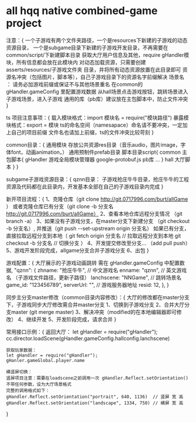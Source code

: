 <!--
 * @Author: burt
 * @Date: 2019-08-15 14:28:50
 * @LastEditors: burt
 * @LastEditTime: 2019-09-18 14:23:58
 * @Description: 
 -->
# all hqq native combined-game project

注意：{
	一个子游戏有两个文件夹路径，一个是resources下新建的子游戏的动态资源目录，
		一个是subgame目录下新建的子游戏开发目录，不再需要在common/script/下新建脚本目录
	获取大厅用户信息及其他，require gHandler模块，所有信息都会放在此模块内
	对动态加载资源，只需要创建 asserts/resources/子游戏文件夹  目录，并将所有动态资源放置在此目录即可
	资源名冲突（包括图片，脚本等），自己子游戏目录下的资源名字前缀解决
	场景名 ： 请务必加游戏前缀或保证不与其他场景重名
	在common的 gHandler.gameConfig 里配置游戏数据
	从hall场景点击游戏按钮，跳转场景进入子游戏场景，进入子游戏
	通用的库（pb库）建议放在主包脚本中，防止文件冲突
}

ts 项目注意事项：{
	载入模块格式：import 模块名 = require("模块路径")
	暴露模块格式：export = 模块
	ts的命名空间（namesapace）命名请不要冲突，一定加上自己的项目前缀
	文件名也请加上前缀，ts的文件冲突比较苛刻
}

common目录：{
	通用模块
	存放公共资源res目录（音乐audio，图片image，字体font，动画animation，）
	通用预制件prefab目录
	脚本目录script{
		common 主包脚本{
			gHandler 游戏全局模块管理器
			google-protobuf.js pb库
			...
		}
		hall 大厅脚本
	}
}

subgame子游戏资源目录：{
	qznn目录：
		子游戏抢庄牛牛目录，抢庄牛牛的工程资源及代码都在此目录内，开发基本全部在自己的子游戏目录内完成
}

新开项目流程：{
	1、克隆仓库（git clone http://git.0717996.com/burt/allGame ）
		或者克隆仓库已有分支（git clone -b 分支名 http://git.0717996.com/burt/allGame）
	2、查看本地仓库远程分支情况 （git branch -a）
	3、如果没有子游戏分支，在master分支下新建分支 （git checkout -b 分支名）,
		并推送（git push --set-upstream origin 分支名）
		如果已有分支，直接拉取远程分支到本地（
			git fetch origin 分支名 // 拉取远程分支到本地
			git checkout -b 分支名  // 切换分支
		）
	4、开发提交修改至分支... （add pull push）
	5、游戏开发阶段完成，allgame分支合并子游戏分支
	6、出包
}

游戏配置：{
	大厅展示的子游戏动画跳转 需在 gHandler.gameConfig 中配置数据,
	"qznn": {
        zhname: "抢庄牛牛", // 中文游戏名
        enname: "qznn", // 英文游戏名 （子游戏文件路径，更新子路径）
        lanchscene: "NNGame", // 跳转场景名
        game_id: "123456789",
        serverUrl: "", // 游戏服务器地址
        resid: 12,
    },
}

同步主分支master修改（common目录内容修改）：{
	大厅的修改都在master分支下，子游戏同步大厅修改需合并master分支
	1、切换到子游戏分支
	2、合并大厅分支master (git merge master)
	3、解决冲突（modified的在本地编辑器即可修改）
	4、继续开发
	5、开发阶段完成，请求合并
}

常用接口示例：{
	返回大厅：
	let gHandler = require("gHandler");
    cc.director.loadScene(gHandler.gameConfig.hallconfig.lanchscene)

	获取玩家数据：
	let gHandler = require("gHandler");
	gHanler.gameGlobal.player.name

	横竖屏切换：
	竖屏项目注意：需要在loadscene之前调用一次 gHandler.Reflect.setOrientation() 
	不带任何参数，设为大厅场景格式
	完整的调用格式如下：
	gHandler.Reflect.setOrientation("portrait", 640, 1136)  // 竖屏 宽 高
	gHandler.Reflect.setOrientation("landscape", 1334, 750) // 横屏 宽 高
}


